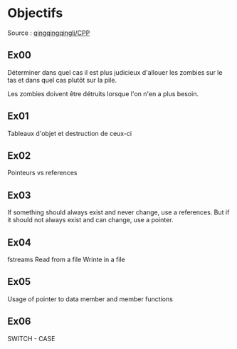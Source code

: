 Objectifs
=========
Source : [qingqingqingli/CPP](https://github.com/qingqingqingli/CPP/tree/main/module01)

Ex00
----
Déterminer dans quel cas il est plus judicieux d'allouer les zombies sur le tas et dans quel cas plutôt sur la pile.

Les zombies doivent être détruits lorsque l'on n'en a plus besoin.

Ex01
----
Tableaux d'objet et destruction de ceux-ci

Ex02
----
Pointeurs vs references

Ex03
----
If something should always exist and never change, use a references. But if it should not always exist and can change, use a pointer.

Ex04
----
fstreams
Read from a file
Wrinte in a file

Ex05
----
Usage of pointer to data member and member functions

Ex06
----
SWITCH - CASE